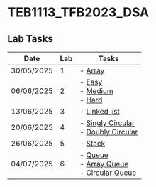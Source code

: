 # TEB1113_TFB2023_DSA

## Lab Tasks

| Date       | Lab | Tasks                         |
|------------|-----|-------------------------------|
| 30/05/2025 | 1   | - [Array](./L1)  |
| 06/06/2025 | 2   | - [Easy](./L2/24003469_Rieqhmal_L2_Easy.cpp) <br> - [Medium](./L2/24003469_Rieqhmal_L2_Medium.cpp) <br> - [Hard](./L2/24003469_Rieqhmal_L2_Hard.cpp) |
| 13/06/2025 | 3   | - [Linked list](./L3)
| 20/06/2025 | 4   | - [Singly Circular](./L4/24003469_Rieqhmal_L4_Singly_Circular.cpp) <br> - [Doubly Circular](./L4/24003469_Rieqhmal_L4_Doubly_Circular.cpp)|
| 26/06/2025 | 5   | - [Stack](./L5/24003469_Rieqhmal_L5_Stack.cpp)|
| 04/07/2025 | 6   | - [Queue](./L6/24003469_Rieqhmal_L6_Queue.cpp) <br> - [Array Queue](./L6/24003469_Rieqhmal_L6_ArrayQueue.cpp) <br> - [Circular Queue](./L6/24003469_Rieqhmal_L6_CircularQueue.cpp) |
